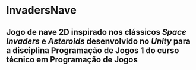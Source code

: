 # InvadersNave

## Jogo de nave 2D inspirado nos clássicos *Space Invaders* e *Asteroids* desenvolvido no *Unity* para a disciplina Programação de Jogos 1 do curso técnico em Programação de Jogos
